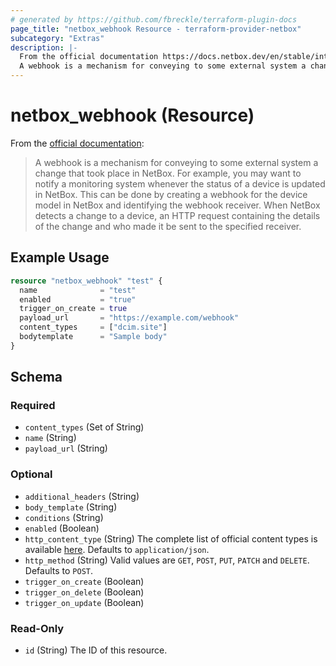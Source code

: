 ```yaml
---
# generated by https://github.com/fbreckle/terraform-plugin-docs
page_title: "netbox_webhook Resource - terraform-provider-netbox"
subcategory: "Extras"
description: |-
  From the official documentation https://docs.netbox.dev/en/stable/integrations/webhooks/:
  A webhook is a mechanism for conveying to some external system a change that took place in NetBox. For example, you may want to notify a monitoring system whenever the status of a device is updated in NetBox. This can be done by creating a webhook for the device model in NetBox and identifying the webhook receiver. When NetBox detects a change to a device, an HTTP request containing the details of the change and who made it be sent to the specified receiver.
---
```


# netbox_webhook (Resource)

From the [official documentation](https://docs.netbox.dev/en/stable/integrations/webhooks/):

> A webhook is a mechanism for conveying to some external system a change that took place in NetBox. For example, you may want to notify a monitoring system whenever the status of a device is updated in NetBox. This can be done by creating a webhook for the device model in NetBox and identifying the webhook receiver. When NetBox detects a change to a device, an HTTP request containing the details of the change and who made it be sent to the specified receiver.

## Example Usage

```terraform
resource "netbox_webhook" "test" {
  name              = "test"
  enabled           = "true"
  trigger_on_create = true
  payload_url       = "https://example.com/webhook"
  content_types     = ["dcim.site"]
  bodytemplate      = "Sample body"
}
```

<!-- schema generated by tfplugindocs -->
## Schema

### Required

- `content_types` (Set of String)
- `name` (String)
- `payload_url` (String)

### Optional

- `additional_headers` (String)
- `body_template` (String)
- `conditions` (String)
- `enabled` (Boolean)
- `http_content_type` (String) The complete list of official content types is available [here](https://www.iana.org/assignments/media-types/media-types.xhtml). Defaults to `application/json`.
- `http_method` (String) Valid values are `GET`, `POST`, `PUT`, `PATCH` and `DELETE`. Defaults to `POST`.
- `trigger_on_create` (Boolean)
- `trigger_on_delete` (Boolean)
- `trigger_on_update` (Boolean)

### Read-Only

- `id` (String) The ID of this resource.


